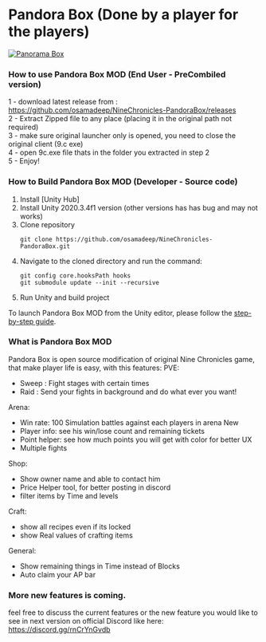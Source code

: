 Pandora Box (Done by a player for the players)
===============
[![Panorama Box](https://yt-embed.herokuapp.com/embed?v=xJQbNwmibXg)](https://www.youtube.com/watch?v=xJQbNwmibXg "Panorama Box")


### How to use Pandora Box MOD (End User - PreCombiled version)
1 - download latest release from : https://github.com/osamadeep/NineChronicles-PandoraBox/releases <br>
2 - Extract Zipped file to any place (placing it in the original path not required) <br>
3 - make sure  original launcher only is opened, you need to close the original client (9.c exe) <br>
4 - open 9c.exe file thats in the folder you extracted in step 2 <br>
5 - Enjoy!

### How to Build Pandora Box MOD (Developer - Source code)

 1. Install [Unity Hub]
 1. Install Unity 2020.3.4f1 version (other versions has has bug and may not works)
 1. Clone repository
    ```
    git clone https://github.com/osamadeep/NineChronicles-PandoraBox.git
    ```
 1. Navigate to the cloned directory and run the command:
    ```
    git config core.hooksPath hooks
    git submodule update --init --recursive
    ```
 1. Run Unity and build project

To launch Pandora Box MOD from the Unity editor, please follow the [step-by-step guide][9c-unity-guide].

[9c-unity-guide]: https://docs.nine-chronicles.com/unity-guide

### What is Pandora Box MOD
Pandora Box is open source modification of original Nine Chronicles game, that make player life is easy, with this features:
PVE:
- Sweep : Fight stages with certain times
- Raid : Send your fights in background and do what ever you want!

Arena: 
- Win rate: 100 Simulation battles against each players in arena New
- Player info: see his win/lose count and remaining tickets
- Point helper: see how much points you will get with color for better UX
- Multiple fights

Shop:
- Show owner name and able to contact him
- Price Helper tool, for better posting in discord
- filter items by Time and levels

Craft: 
- show all recipes even if its locked
- show Real values of crafting items

General:
- Show remaining things in Time instead of Blocks
- Auto claim your AP bar

### More new features is coming. 
feel free to discuss the current features or the new feature you would like to see in next version on official Discord like here: https://discord.gg/rnCrYnGvdb